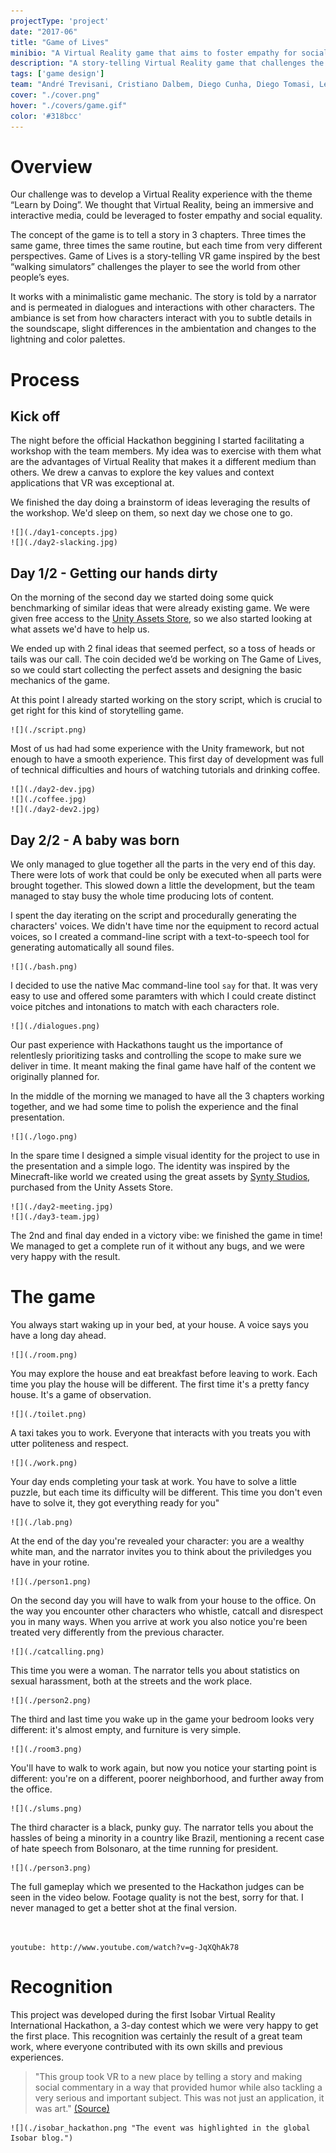 ```yaml
---
projectType: 'project'
date: "2017-06"
title: "Game of Lives"
minibio: "A Virtual Reality game that aims to foster empathy for social issues."
description: "A story-telling Virtual Reality game that challenges the player to see the world from other people’s eyes. Winner of the first Isobar International Hackathon."
tags: ['game design']
team: "André Trevisani, Cristiano Dalbem, Diego Cunha, Diego Tomasi, Leonardo Schenfeld, Victória Aiello"
cover: "./cover.png"
hover: "./covers/game.gif"
color: '#318bcc'
---
```



# Overview

Our challenge was to develop a Virtual Reality experience with the theme “Learn by Doing”. We thought that Virtual Reality, being an immersive and interactive media, could be leveraged to foster empathy and social equality.

The concept of the game is to tell a story in 3 chapters. Three times the same game, three times the same routine, but each time from very different perspectives. Game of Lives is a story-telling VR game inspired by the best “walking simulators” challenges the player to see the world from other people’s eyes.

It works with a minimalistic game mechanic. The story is told by a narrator and is permeated in dialogues and interactions with other characters. The ambiance is set from how characters interact with you to subtle details in the soundscape, slight differences in the ambientation and changes to the lightning and color palettes.
 

# Process

## Kick off

The night before the official Hackathon beggining I started facilitating a workshop with the team members. My idea was to exercise with them what are the advantages of Virtual Reality that makes it a different medium than others. We drew a canvas to explore the key values and context applications that VR was exceptional at.

We finished the day doing a brainstorm of ideas leveraging the results of the workshop. We'd sleep on them, so next day we chose one to go.

```grid|2
![](./day1-concepts.jpg)
![](./day2-slacking.jpg)
```
<!-- 
```grid|1
![](./day1-meeting.jpg)
``` -->


## Day 1/2 - Getting our hands dirty

On the morning of the second day we started doing some quick benchmarking of similar ideas that were already existing game. We were given free access to the [Unity Assets Store](https://assetstore.unity.com/), so we also started looking at what assets we'd have to help us.

We ended up with 2 final ideas that seemed perfect, so a toss of heads or tails was our call. The coin decided we’d be working on The Game of Lives, so we could start collecting the perfect assets and designing the basic mechanics of the game.

At this point I already started working on the story script, which is crucial to get right for this kind of storytelling game.

```grid|1
![](./script.png)
``` 

Most of us had had some experience with the Unity framework, but not enough to have a smooth experience. This first day of development was full of technical difficulties and hours of watching tutorials and drinking coffee.

```grid|3
![](./day2-dev.jpg)
![](./coffee.jpg)
![](./day2-dev2.jpg)
```

<!-- ```grid|2
![](./day2-team.jpg)
![](./desktop.jpg) 
``` -->


## Day 2/2 - A baby was born

We only managed to glue together all the parts in the very end of this day. There were lots of work that could be only be executed when all parts were brought together. This slowed down a little the development, but the team managed to stay busy the whole time producing lots of content.

I spent the day iterating on the script and procedurally generating the characters' voices. We didn't have time nor the equipment to record actual voices, so I created a command-line script with a text-to-speech tool for generating automatically all sound files.

```grid|1 
![](./bash.png)
```

I decided to use the native Mac command-line tool `say` for that. It was very easy to use and offered some paramters with which I could create distinct voice pitches and intonations to match with each characters role.

```grid|1
![](./dialogues.png)
```

Our past experience with Hackathons taught us the importance of relentlesly prioritizing tasks and controlling the scope to make sure we deliver in time. It meant making the final game have half of the content we originally planned for.

In the middle of the morning we managed to have all the 3 chapters working together, and we had some time to polish the experience and the final presentation.

```grid|1
![](./logo.png)
```

In the spare time I designed a simple visual identity for the project to use in the presentation and a simple logo. The identity was inspired by the Minecraft-like world we created using the great assets by [Synty Studios](https://assetstore.unity.com/publishers/5217), purchased from the Unity Assets Store.

```grid|2
![](./day2-meeting.jpg)
![](./day3-team.jpg)
```

The 2nd and final day ended in a victory vibe: we finished the game in time! We managed to get a complete run of it without any bugs, and we were very happy with the result.




# The game

You always start waking up in your bed, at your house. A voice says you have a long day ahead.

```grid|1
![](./room.png)
```

You may explore the house and eat breakfast before leaving to work. Each time you play the house will be different. The first time it's a pretty fancy house. It's a game of observation.

```grid|1
![](./toilet.png) 
```

A taxi takes you to work. Everyone that interacts with you treats you with utter politeness and respect.

```grid|1
![](./work.png) 
```

Your day ends completing your task at work. You have to solve a little puzzle, but each time its difficulty will be different. This time you don't even have to solve it, they got everything ready for you"

```grid|1
![](./lab.png) 
```

At the end of the day you're revealed your character: you are a wealthy white man, and the narrator invites you to think about the priviledges you have in your rotine.

```grid|1
![](./person1.png) 
```

On the second day you will have to walk from your house to the office. On the way you encounter other characters who whistle, catcall and disrespect you in many ways. When you arrive at work you also notice you're been treated very differently from the previous character.

```grid|1
![](./catcalling.png) 
```

This time you were a woman. The narrator tells you about statistics on sexual harassment, both at the streets and the work place.

```grid|1
![](./person2.png) 
```

The third and last time you wake up in the game your bedroom looks very different: it's almost empty, and furniture is very simple.

```grid|1
![](./room3.png) 
```

You'll have to walk to work again, but now you notice your starting point is different: you're on a different, poorer neighborhood, and further away from the office.

```grid|1 
![](./slums.png) 
``` 


The third character is a black, punky guy. The narrator tells you about the hassles of being a minority in a country like Brazil, mentioning a recent case of hate speech from Bolsonaro, at the time running for president.

```grid|1
![](./person3.png) 
```


The full gameplay which we presented to the Hackathon judges can be seen in the video below. Footage quality is not the best, sorry for that. I never managed to get a better shot at the final version.

<br>

`youtube: http://www.youtube.com/watch?v=g-JqXQhAk78` 
 

# Recognition

This project was developed during the first Isobar Virtual Reality International Hackathon, a 3-day contest which we were very happy to get the first place. This recognition was certainly the result of a great team work, where everyone contributed with its own skills and previous experiences.

> "This group took VR to a new place by telling a story and making social commentary in a way that provided humor while also tackling a very serious and important subject. This was not just an application, it was art." [(Source)](https://squeeze.isobar.com/2017/06/19/hackathon-virtual-reality/)
 

```grid|1
![](./isobar_hackathon.png "The event was highlighted in the global Isobar blog.") 
```